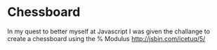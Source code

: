 Chessboard
========
In my quest to better myself at Javascript I was given the challange to create a chessboard using the % Modulus 
http://jsbin.com/icetuq/5/
